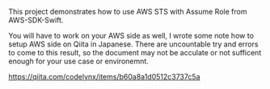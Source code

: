 
This project demonstrates how to use AWS STS with Assume Role from AWS-SDK-Swift.

You will have to work on your AWS side as well, I wrote some note how to setup AWS side on Qiita in Japanese.
There are uncountable try and errors to come to this result, so the document may not be acculate or not sufficent enough for your use case or environemnt.

https://qiita.com/codelynx/items/b60a8a1d0512c3737c5a
